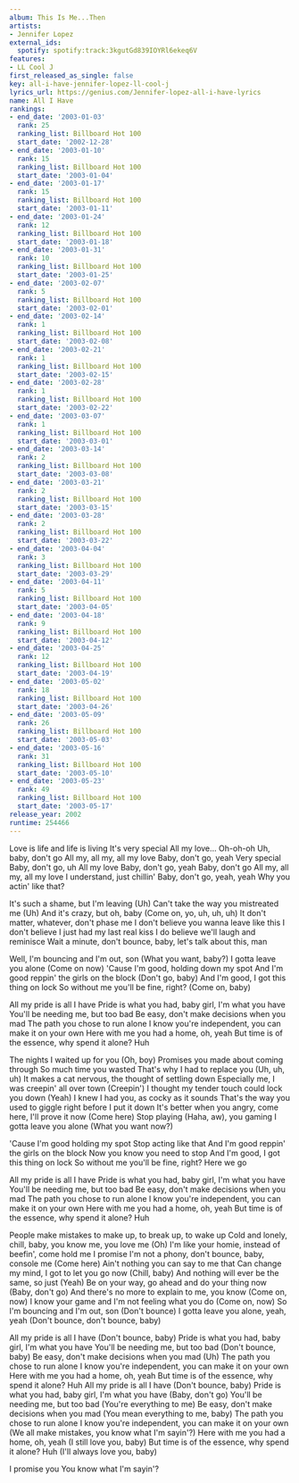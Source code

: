 ```yaml
---
album: This Is Me...Then
artists:
- Jennifer Lopez
external_ids:
  spotify: spotify:track:3kgutGd839IOYRl6ekeq6V
features:
- LL Cool J
first_released_as_single: false
key: all-i-have-jennifer-lopez-ll-cool-j
lyrics_url: https://genius.com/Jennifer-lopez-all-i-have-lyrics
name: All I Have
rankings:
- end_date: '2003-01-03'
  rank: 25
  ranking_list: Billboard Hot 100
  start_date: '2002-12-28'
- end_date: '2003-01-10'
  rank: 15
  ranking_list: Billboard Hot 100
  start_date: '2003-01-04'
- end_date: '2003-01-17'
  rank: 15
  ranking_list: Billboard Hot 100
  start_date: '2003-01-11'
- end_date: '2003-01-24'
  rank: 12
  ranking_list: Billboard Hot 100
  start_date: '2003-01-18'
- end_date: '2003-01-31'
  rank: 10
  ranking_list: Billboard Hot 100
  start_date: '2003-01-25'
- end_date: '2003-02-07'
  rank: 5
  ranking_list: Billboard Hot 100
  start_date: '2003-02-01'
- end_date: '2003-02-14'
  rank: 1
  ranking_list: Billboard Hot 100
  start_date: '2003-02-08'
- end_date: '2003-02-21'
  rank: 1
  ranking_list: Billboard Hot 100
  start_date: '2003-02-15'
- end_date: '2003-02-28'
  rank: 1
  ranking_list: Billboard Hot 100
  start_date: '2003-02-22'
- end_date: '2003-03-07'
  rank: 1
  ranking_list: Billboard Hot 100
  start_date: '2003-03-01'
- end_date: '2003-03-14'
  rank: 2
  ranking_list: Billboard Hot 100
  start_date: '2003-03-08'
- end_date: '2003-03-21'
  rank: 2
  ranking_list: Billboard Hot 100
  start_date: '2003-03-15'
- end_date: '2003-03-28'
  rank: 2
  ranking_list: Billboard Hot 100
  start_date: '2003-03-22'
- end_date: '2003-04-04'
  rank: 3
  ranking_list: Billboard Hot 100
  start_date: '2003-03-29'
- end_date: '2003-04-11'
  rank: 5
  ranking_list: Billboard Hot 100
  start_date: '2003-04-05'
- end_date: '2003-04-18'
  rank: 9
  ranking_list: Billboard Hot 100
  start_date: '2003-04-12'
- end_date: '2003-04-25'
  rank: 12
  ranking_list: Billboard Hot 100
  start_date: '2003-04-19'
- end_date: '2003-05-02'
  rank: 18
  ranking_list: Billboard Hot 100
  start_date: '2003-04-26'
- end_date: '2003-05-09'
  rank: 26
  ranking_list: Billboard Hot 100
  start_date: '2003-05-03'
- end_date: '2003-05-16'
  rank: 31
  ranking_list: Billboard Hot 100
  start_date: '2003-05-10'
- end_date: '2003-05-23'
  rank: 49
  ranking_list: Billboard Hot 100
  start_date: '2003-05-17'
release_year: 2002
runtime: 254466
---
```

Love is life and life is living
It's very special
All my love…
Oh-oh-oh
Uh, baby, don't go
All my, all my, all my love
Baby, don't go, yeah
Very special
Baby, don't go, uh
All my love
Baby, don't go, yeah
Baby, don't go
All my, all my, all my love
I understand, just chillin'
Baby, don't go, yeah, yeah
Why you actin' like that?


It's such a shame, but I'm leaving (Uh)
Can't take the way you mistreated me (Uh)
And it's crazy, but oh, baby (Come on, yo, uh, uh, uh)
It don't matter, whatever, don't phase me
I don't believe you wanna leave like this
I don't believe I just had my last real kiss
I do believe we'll laugh and reminisce
Wait a minute, don't bounce, baby, let's talk about this, man


Well, I'm bouncing and I'm out, son (What you want, baby?)
I gotta leave you alone (Come on now)
'Cause I'm good, holding down my spot
And I'm good reppin' the girls on the block (Don't go, baby)
And I'm good, I got this thing on lock
So without me you'll be fine, right? (Come on, baby)


All my pride is all I have
Pride is what you had, baby girl, I'm what you have
You'll be needing me, but too bad
Be easy, don't make decisions when you mad
The path you chose to run alone
I know you're independent, you can make it on your own
Here with me you had a home, oh, yeah
But time is of the essence, why spend it alone? Huh


The nights I waited up for you (Oh, boy)
Promises you made about coming through
So much time you wasted
That's why I had to replace you (Uh, uh, uh)
It makes a cat nervous, the thought of settling down
Especially me, I was creepin' all over town (Creepin')
I thought my tender touch could lock you down (Yeah)
I knew I had you, as cocky as it sounds
That's the way you used to giggle right before I put it down
It's better when you angry, come here, I'll prove it now (Come here)
Stop playing (Haha, aw), you gaming
I gotta leave you alone (What you want now?)


'Cause I'm good holding my spot
Stop acting like that
And I'm good reppin' the girls on the block
Now you know you need to stop
And I'm good, I got this thing on lock
So without me you'll be fine, right?
Here we go


All my pride is all I have
Pride is what you had, baby girl, I'm what you have
You'll be needing me, but too bad
Be easy, don't make decisions when you mad
The path you chose to run alone
I know you're independent, you can make it on your own
Here with me you had a home, oh, yeah
But time is of the essence, why spend it alone? Huh


People make mistakes to make up, to break up, to wake up
Cold and lonely, chill, baby, you know me, you love me (Oh)
I'm like your homie, instead of beefin', come hold me
I promise I'm not a phony, don't bounce, baby, console me (Come here)
Ain't nothing you can say to me that
Can change my mind, I got to let you go now (Chill, baby)
And nothing will ever be the same, so just (Yeah)
Be on your way, go ahead and do your thing now (Baby, don't go)
And there's no more to explain to me, you know (Come on, now)
I know your game and I'm not feeling what you do (Come on, now)
So I'm bouncing and I'm out, son (Don't bounce)
I gotta leave you alone, yeah, yeah (Don't bounce, don't bounce, baby)


All my pride is all I have (Don't bounce, baby)
Pride is what you had, baby girl, I'm what you have
You'll be needing me, but too bad (Don't bounce, baby)
Be easy, don't make decisions when you mad (Uh)
The path you chose to run alone
I know you're independent, you can make it on your own
Here with me you had a home, oh, yeah
But time is of the essence, why spend it alone? Huh
All my pride is all I have (Don't bounce, baby)
Pride is what you had, baby girl, I'm what you have (Baby, don't go)
You'll be needing me, but too bad (You're everything to me)
Be easy, don't make decisions when you mad (You mean everything to me, baby)
The path you chose to run alone
I know you're independent, you can make it on your own (We all make mistakes, you know what I'm sayin'?)
Here with me you had a home, oh, yeah (I still love you, baby)
But time is of the essence, why spend it alone? Huh (I'll always love you, baby)


I promise you
You know what I'm sayin'?
